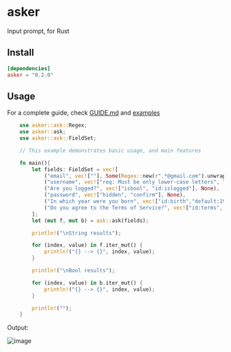 # asker 
Input prompt, for Rust 

## Install
```toml
[dependencies]
asker = "0.2.0"
```

## Usage 

For a complete guide, check [GUIDE.md](https://github.com/Octalbyte/asker/blob/main/GUIDE.md) and [examples](https://github.com/Octalbyte/asker/tree/main/examples)

```rust
    use asker::ask::Regex;
    use asker::ask;
    use asker::ask::FieldSet;

    // This example demonstrates basic usage, and main features

    fn main(){
        let fields: FieldSet = vec![
            ("email", vec![""], Some(Regex::new(r".*@gmail.com").unwrap())),
            ("username", vec!["req: Must be only lower-case letters", "default:uglyoctopus"], Some(Regex::new(r"^\p{Ll}+$").unwrap())),
            ("Are you logged?", vec!["isbool", "id:islogged"], None),
            ("password", vec!["hidden", "confirm"], None),
            ("In which year were you born", vec!["id:birth","default:1999"], Some(Regex::new(r"^\p{Nd}+$").unwrap())),
            ("Do you agree to the Terms of Service?", vec!["id:terms", "isbool", "default:true"], None),
        ];
        let (mut f, mut b) = ask::ask(fields);

        println!("\nString results");

        for (index, value) in f.iter_mut() {
            println!("{} --> {}", index, value);
        }

        println!("\nBool results");

        for (index, value) in b.iter_mut() {
            println!("{} --> {}", index, value);
        }

        println!("");
    }

```

Output:

![image](https://user-images.githubusercontent.com/66487668/156898233-cecd394f-29d3-4cbb-97a7-6dcd7a44769b.png)
